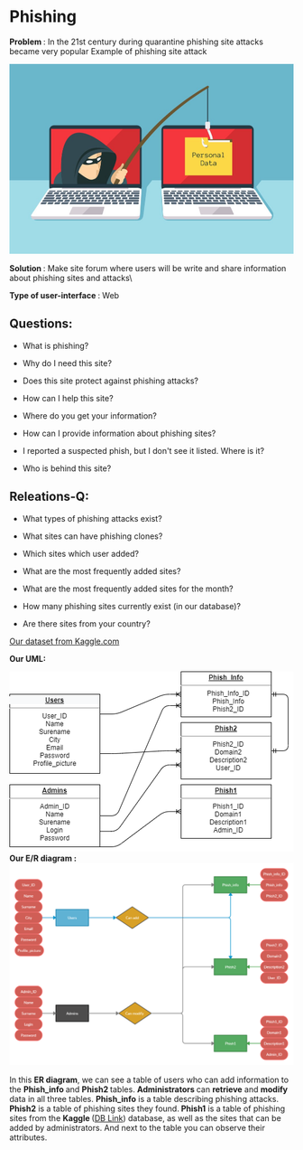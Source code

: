 # Phishing
<b> Problem </b> : In the 21st century during quarantine phishing site attacks became very popular
Example of phishing site attack


![alt text](photo.jpeg "Title")

<b> Solution </b>: Make site forum where users will be write and share information about phishing sites and attacks\

<b> Type of user-interface </b> : Web

## Questions:

* What is phishing?

* Why do I need this site?

* Does this site protect against phishing attacks?

* How can I help this site?

* Where do you get your information?

* How can I provide information about phishing sites?

* I reported a suspected phish, but I don't see it listed. Where is it?

* Who is behind this site?

## Releations-Q:

* What types of phishing attacks exist?

* What sites can have phishing clones?

* Which sites which user added?

* What are the most frequently added sites?

* What are the most frequently added sites for the month?

* How many phishing sites currently exist (in our database)?

* Are there sites from your country?

[Our dataset from Kaggle.com](https://www.kaggle.com/aman9d/phishing-data?select=combined_dataset.csv)

<b>Our UML:</b>

![alt text](Satan7172-UseCase-UML.png "Title")
<b>Our E/R diagram :</b>
![alt text](Satan7172-ER.png "Title")

In this <b> ER diagram</b>, we can see a table of users who can add information to the <b> Phish_info </b> and <b> Phish2 </b> tables. <b>Administrators </b> can <b>retrieve</b> and <b>modify</b> data in all three tables. <b>Phish_info</b> is a table describing phishing attacks. <b>Phish2</b> is a table of phishing sites they found.<b> Phish1</b> is a table of phishing sites from the <b> Kaggle </b> ([DB Link](https://www.kaggle.com/aman9d/phishing-data?select=combined_dataset.csv)) database, as well as the sites that can be added by administrators.  And next to the table you can observe their attributes.
